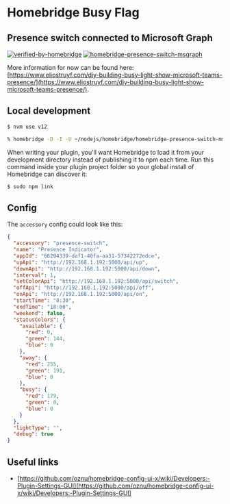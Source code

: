 # Homebridge Busy Flag
## Presence switch connected to Microsoft Graph

[![verified-by-homebridge](https://badgen.net/badge/homebridge/verified/purple)](https://github.com/homebridge/homebridge/wiki/Verified-Plugins) 
[![homebridge-presence-switch-msgraph](https://badgen.net/npm/v/homebridge-presence-switch-msgraph)](https://www.npmjs.com/package/homebridge-presence-switch-msgraph)

More information for now can be found here: [https://www.eliostruyf.com/diy-building-busy-light-show-microsoft-teams-presence/](https://www.eliostruyf.com/diy-building-busy-light-show-microsoft-teams-presence/).

## Local development

```bash
$ nvm use v12

% homebridge -D -I -U ~/nodejs/homebridge/homebridge-presence-switch-msgraph/debug -P ~/nodejs/homebridge/homebridge-presence-switch-msgraph
```

When writing your plugin, you'll want Homebridge to load it from your development directory instead of publishing it to npm each time. Run this command inside your plugin project folder so your global install of Homebridge can discover it:

```bash
$ sudo npm link
```

## Config

The `accessory` config could look like this:

```json
{
  "accessory": "presence-switch",
  "name": "Presence Indicator",
  "appId": "66204339-daf1-40fa-aa31-57342272edce",
  "upApi": "http://192.168.1.192:5000/api/up",
  "downApi": "http://192.168.1.192:5000/api/down",
  "interval": 1,
  "setColorApi": "http://192.168.1.192:5000/api/switch",
  "offApi": "http://192.168.1.192:5000/api/off",
  "onApi": "http://192.168.1.192:5000/api/on",
  "startTime": "8:30",
  "endTime": "18:00",
  "weekend": false,
  "statusColors": {
    "available": {
      "red": 0,
      "green": 144,
      "blue": 0
    },
    "away": {
      "red": 255,
      "green": 191,
      "blue": 0
    },
    "busy": {
      "red": 179,
      "green": 0,
      "blue": 0
    }
  },
  "lightType": "",
  "debug": true
}
```

## Useful links

- [https://github.com/oznu/homebridge-config-ui-x/wiki/Developers:-Plugin-Settings-GUI](https://github.com/oznu/homebridge-config-ui-x/wiki/Developers:-Plugin-Settings-GUI)
